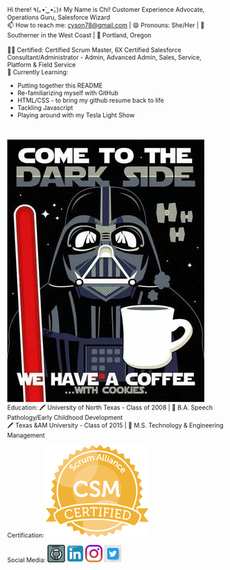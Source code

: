 Hi there! ٩(｡•́‿•̀｡)۶ My Name is Chi!
Customer Experience Advocate, Operations Guru, Salesforce Wizard
<br>
📫 How to reach me: cyson78@gmail.com | 😄 Pronouns: She/Her | 🗻 Southerner in the West Coast | 🌹 Portland, Oregon 
<br>
<br>
🧙‍♀️ Certified: Certified Scrum Master, 6X Certified Salesforce Consultant/Administrator - Admin, Advanced Admin, Sales, Service, Platform & Field Service 
<br>
🌱 Currently Learning: 
<ul>
  <li>Putting together this README</li>
  <li>Re-familiarizing myself with GitHub</li>
  <li>HTML/CSS - to bring my github resume back to life</li>
  <li>Tackling Javascript</li>
  <li>Playing around with my Tesla Light Show</li>
</ul> 
<br><br>

<img src="11190277344_fa748cbfcd_z.jpg" alt="vader" class="center">
Education: 
🖍️ University of North Texas - Class of 2008 | 📓 B.A. Speech Pathology/Early Childhood Development
<br>
🖍️ Texas &AM University - Class of 2015 | 📓 M.S. Technology & Engineering Management

Certification: 
<img src="CSM.png" alt="Certified Scrum Master">

Social Media: 
[<img src='githubsmicon.png' alt='github' height='40'>](https://github.com/cyson78)  [<img src='linkedinsmicon.png' alt='linkedin' height='40'>](https://www.linkedin.com/in/chi-son-05757726/)  [<img src='instagramsmicon.png' alt='instagram' height='40'>](https://www.instagram.com/yolkmonster/?hl=en/) [<img src='twitter.jpg' alt='tweet' height='40'>](https://twitter.com/chquitabanana)


